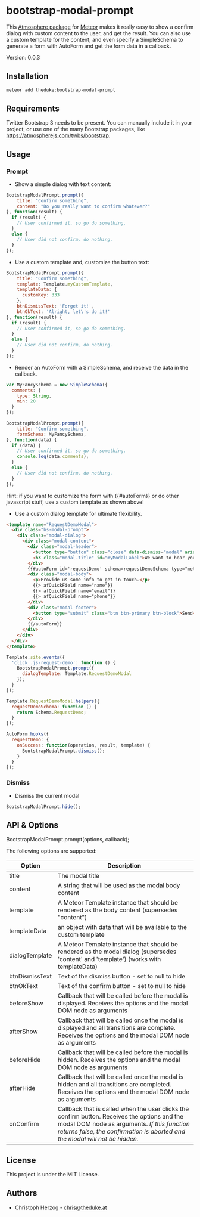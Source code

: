# bootstrap-modal-prompt

This [Atmosphere package](https://atmospherejs.com/theduke/bootstrap-modal-prompt) for [Meteor](http://meteor.com) makes it really easy to show a confirm dialog with custom content to the user, and get the result. You can also use a custom template for the content, and even specify a SimpleSchema to generate a form with AutoForm and get the form data in a callback.

Version: 0.0.3

## Installation

```bash
meteor add theduke:bootstrap-modal-prompt
```

## Requirements

Twitter Bootstrap 3 needs to be present. 
You can manually include it in your project, or use one of the many Bootstrap packages, like https://atmospherejs.com/twbs/bootstrap.

## Usage

### Prompt

* Show a simple dialog with text content:

```javascript
BootstrapModalPrompt.prompt({
    title: "Confirm something",
    content: "Do you really want to confirm whatever?"
}, function(result) {
  if (result) {
    // User confirmed it, so go do something.
  }
  else {
    // User did not confirm, do nothing.
  }
});
```

* Use a custom template and, customize the button text: 

```javascript
BootstrapModalPrompt.prompt({
    title: "Confirm something",
    template: Template.myCustomTemplate,
    templateData: {
      customKey: 333
    },
    btnDismissText: 'Forget it!',
    btnOkText: 'Alright, let\'s do it!'
}, function(result) {
  if (result) {
    // User confirmed it, so go do something.
  }
  else {
    // User did not confirm, do nothing.
  }
});
```

* Render an AutoForm with a SimpleSchema, and receive the data in the callback.

```javascript
var MyFancySchema = new SimpleSchema({
  comments: {
    type: String,
    min: 20
  }
});

BootstrapModalPrompt.prompt({
    title: "Confirm something",
    formSchema: MyFancySchema,
}, function(data) {
  if (data) {
    // User confirmed it, so go do something.
    console.log(data.comments);
  }
  else {
    // User did not confirm, do nothing.
  }
});
```

Hint: if you want to customize the form with {{#autoForm}} or do other javascript stuff,
use a custom template as shown above!

* Use a custom dialog template for ultimate flexibility.

```html
<template name="RequestDemoModal">
  <div class="bs-modal-prompt">
    <div class="modal-dialog">
      <div class="modal-content">
        <div class="modal-header">
          <button type="button" class="close" data-dismiss="modal" aria-hidden="true">×</button>
          <h3 class="modal-title" id="myModalLabel">We want to hear you out!</h3>
        </div>
        {{#autoForm id='requestDemo' schema=requestDemoSchema type="method" meteormethod="requestDemo" resetOnSuccess=false}}
        <div class="modal-body">
          <p>Provide us some info to get in touch.</p>
          {{> afQuickField name="name"}}
          {{> afQuickField name="email"}}
          {{> afQuickField name="phone"}}
        </div>
        <div class="modal-footer">
          <button type="submit" class="btn btn-primary btn-block">Send</button>
        </div>
        {{/autoForm}}
      </div>
    </div>
  </div>
</template>
```

```javascript
Template.site.events({
  'click .js-request-demo': function () {
    BootstrapModalPrompt.prompt({
      dialogTemplate: Template.RequestDemoModal
    });
  }
});

Template.RequestDemoModal.helpers({
  requestDemoSchema: function () {
    return Schema.RequestDemo;
  }
});

AutoForm.hooks({
  requestDemo: {
    onSuccess: function(operation, result, template) {
      BootstrapModalPrompt.dismiss();
    }
  }
});
```

### Dismiss

* Dismiss the current modal

```javascript
BootstrapModalPrompt.hide();
```

## API & Options

BootstrapModalPrompt.prompt(options, callback);

The following options are supported:

Option | Description
------ | -----------
title | The modal title
content | A string that will be used as the modal body content
template | A Meteor Template instance that should be rendered as the body content (supersedes "content")
templateData | an object with data that will be available to the custom template
dialogTemplate | A Meteor Template instance that should be rendered as the modal dialog (supersedes 'content' and 'template') (works with templateData)
btnDismissText | Text of the dismiss button - set to null to hide
btnOkText | Text of the confirm button - set to null to hide
beforeShow | Callback that will be called before the modal is displayed. Receives the options and the modal DOM node as arguments
afterShow | Callback that will be called once the modal is displayed and all transitions are complete. Receives the options and the modal DOM node as arguments
beforeHide | Callback that will be called before the modal is hidden. Receives the options and the modal DOM node as arguments
afterHide | Callback that will be called once the modal is hidden and all transitions are completed. Receives the options and the modal DOM node as arguments
onConfirm | Callback that is called when the user clicks the confirm button. Receives the options and the modal DOM node as arguments. *If this function returns false, the confirmation is aborted and the modal will not be hidden.*

## License

This project is under the MIT License.

## Authors

* Christoph Herzog - chris@theduke.at
